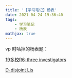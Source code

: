 ```yaml
---
title: '【学习笔记】杨表'
date: 2021-04-24 19:36:40
tags:
    - 学习笔记
    - 杨表
mathjax: true
---
```


vp 时咕掉的杨表题：

[19多校R6-three investigators](http://acm.hdu.edu.cn/showproblem.php?pid=6642)

[D-disjoint Lis](https://codeforces.com/gym/102538/problem/D)